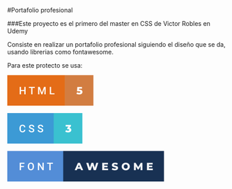 #Portafolio profesional

###Este proyecto es el primero del master en CSS de Victor Robles en Udemy

Consiste en realizar un portafolio profesional siguiendo el diseño que se da, usando librerias como fontawesome. 

Para este protecto se usa:

![html](https://github.com/SofyFrontend/badges/blob/main/html-5.svg)

![CSS](https://github.com/SofyFrontend/badges/blob/main/css-3.svg)

![FontAwesome](https://github.com/SofyFrontend/badges/blob/main/font-awesome.svg)